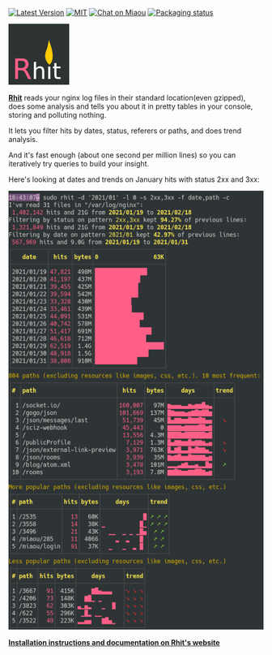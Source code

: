 
[![Latest Version][s1]][l1] [![MIT][s2]][l2] [![Chat on Miaou][s3]][l3] [![Packaging status][srep]][lrep]

[s1]: https://img.shields.io/crates/v/rhit.svg
[l1]: https://crates.io/crates/rhit

[s2]: https://img.shields.io/badge/license-MIT-blue.svg
[l2]: LICENSE

[s3]: https://miaou.dystroy.org/static/shields/room.svg
[l3]: https://miaou.dystroy.org/3768?rust

[srep]: https://repology.org/badge/tiny-repos/dysk.svg
[lrep]: https://repology.org/project/dysk/versions

![logo](doc/logo-rhit.png)

**[Rhit](https://dystroy.org/rhit)** reads your nginx log files in their standard location(even gzipped), does some analysis and tells you about it in pretty tables in your console, storing and polluting nothing.

It lets you filter hits by dates, status, referers or paths, and does trend analysis.

And it's fast enough (about one second per million lines) so you can iteratively try queries to build your insight.

Here's looking at dates and trends on January hits with status 2xx and 3xx:

![intro](doc/intro.png)


**[Installation instructions and documentation on Rhit's website](https://dystroy.org/rhit)**

